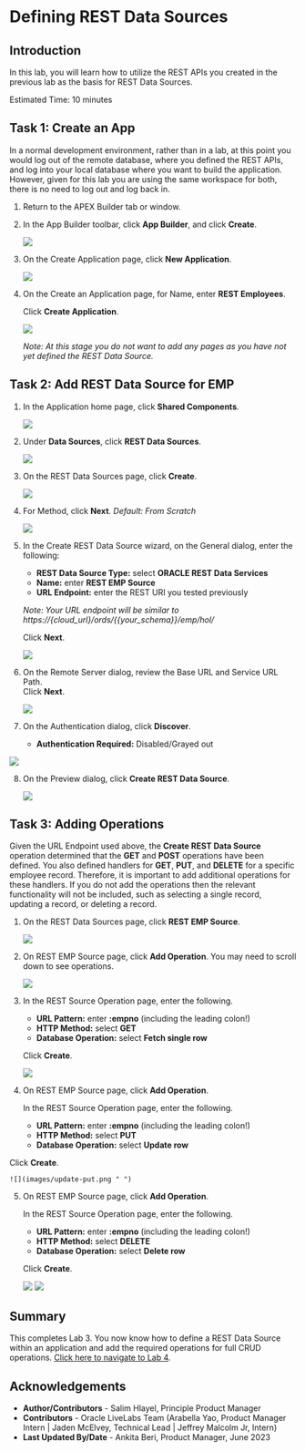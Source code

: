 # Defining REST Data Sources

## Introduction
In this lab, you will learn how to utilize the REST APIs you created in the previous lab as the basis for REST Data Sources.

Estimated Time: 10 minutes

## Task 1: Create an App  
In a normal development environment, rather than in a lab, at this point you would log out of the remote database, where you defined the REST APIs, and log into your local database where you want to build the application. However, given for this lab you are using the same workspace for both, there is no need to log out and log back in.

1. Return to the APEX Builder tab or window.
2. In the App Builder toolbar, click **App Builder**, and click **Create**.

    ![](images/go-create.png " ")

3. On the Create Application page, click **New Application**.

    ![](images/new-app.png " ")

4. On the Create an Application page, for Name, enter **REST Employees**.

    Click **Create Application**.

    ![](images/create-app.png " ")

    *Note: At this stage you do not want to add any pages as you have not yet defined the REST Data Source.*

## Task 2: Add REST Data Source for EMP

1. In the Application home page, click **Shared Components**.

    ![](images/go-shared.png " ")

2. Under **Data Sources**, click **REST Data Sources**.

    ![](images/go-rest-data-source.png " ")

3. On the REST Data Sources page, click **Create**.

    ![](images/create-rest-data-source.png " ")

4. For Method, click **Next**. *Default: From Scratch*

    ![](images/create-rest-data-source2.png " ")

5. In the Create REST Data Source wizard, on the General dialog, enter the following:
    - **REST Data Source Type:** select **ORACLE REST Data Services**
    - **Name:** enter **REST EMP Source**
    - **URL Endpoint:** enter the REST URI you tested previously

    *Note: Your URL endpoint will be similar to https://{cloud\_url}/ords/{{your_schema}}/emp/hol/*

    Click **Next**.

    ![](images/set-url.png " ")

6. On the Remote Server dialog, review the Base URL and Service URL Path.   
    Click **Next**.

    ![](images/review-urls.png " ")

7. On the Authentication dialog, click **Discover**.

    - **Authentication Required:** Disabled/Grayed out

  ![](images/discover.png " ")

8. On the Preview dialog, click **Create REST Data Source**.

    ![](images/create-rest-data-source3.png " ")

## Task 3: Adding Operations
Given the URL Endpoint used above, the **Create REST Data Source** operation determined that the **GET** and **POST** operations have been defined. You also defined handlers for **GET**, **PUT**, and **DELETE** for a specific employee record. Therefore, it is important to add additional operations for these handlers. If you do not add the operations then the relevant functionality will not be included, such as selecting a single record, updating a record, or deleting a record.

1. On the REST Data Sources page, click **REST EMP Source**.

    ![](images/edit-rest-data-source.png " ")

2. On REST EMP Source page, click **Add Operation**. You may need to scroll down to see operations.

    ![](images/add-operation.png " ")

3. In the REST Source Operation page, enter the following.
    - **URL Pattern:** enter **:empno** (including the leading colon!)
    - **HTTP Method:** select **GET**
    - **Database Operation:** select **Fetch single row**

    Click **Create**.

    ![](images/add-get.png " ")

4. On REST EMP Source page, click **Add Operation**.

    In the REST Source Operation page, enter the following.
    - **URL Pattern:** enter **:empno** (including the leading colon!)
    - **HTTP Method:** select **PUT**
    - **Database Operation:** select **Update row**

  Click **Create**.

    ![](images/update-put.png " ")

5. On REST EMP Source page, click **Add Operation**.

    In the REST Source Operation page, enter the following.
     - **URL Pattern:** enter **:empno** (including the leading colon!)
     - **HTTP Method:** select **DELETE**
     - **Database Operation:** select **Delete row**

   Click **Create**.

    ![](images/delete-delete.png " ")
    ![](images/all-ops.png " ")


## **Summary**
This completes Lab 3. You now know how to define a REST Data Source within an application and add the required operations for full CRUD operations. [Click here to navigate to Lab 4](?lab=lab-4-creating-pages).

## **Acknowledgements**

 - **Author/Contributors** -  Salim Hlayel, Principle Product Manager
 - **Contributors** - Oracle LiveLabs Team (Arabella Yao, Product Manager Intern | Jaden McElvey, Technical Lead | Jeffrey Malcolm Jr, Intern)
 - **Last Updated By/Date** - Ankita Beri, Product Manager, June 2023
